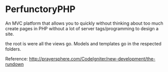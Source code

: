 PerfunctoryPHP
==============

An MVC platform that allows you to quickly without thinking about too much create pages in PHP without a lot of server tags/programming to design a site.

the root is were all the views go.  Models and templates go in the respected folders.

Reference:  http://prayersphere.com/CodeIgniter/new-development/the-rundown